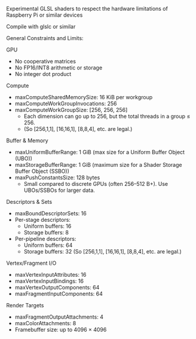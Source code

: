 Experimental GLSL shaders to respect the hardware limitations of Raspberry Pi or similar devices

Compile with glslc or similar

General Constraints and Limits:

GPU
* No cooperative matrices
* No FP16/INT8 arithmetic or storage
* No integer dot product

Compute
* maxComputeSharedMemorySize: 16 KiB per workgroup
* maxComputeWorkGroupInvocations: 256
* maxComputeWorkGroupSize: [256, 256, 256]
  * Each dimension can go up to 256, but the total threads in a group ≤ 256.
  * (So [256,1,1], [16,16,1], [8,8,4], etc. are legal.)

Buffer & Memory
* maxUniformBufferRange: 1 GiB (max size for a Uniform Buffer Object (UBO))
* maxStorageBufferRange: 1 GiB (maximum size for a Shader Storage Buffer Object (SSBO))
* maxPushConstantsSize: 128 bytes
  * Small compared to discrete GPUs (often 256–512 B+). Use UBOs/SSBOs for larger data.

Descriptors & Sets
* maxBoundDescriptorSets: 16
* Per-stage descriptors:
  * Uniform buffers: 16
  * Storage buffers: 8
* Per-pipeline descriptors:
  * Uniform buffers: 64
  * Storage buffers: 32
    (So [256,1,1], [16,16,1], [8,8,4], etc. are legal.)

Vertex/Fragment I/O
* maxVertexInputAttributes: 16
* maxVertexInputBindings: 16
* maxVertexOutputComponents: 64
* maxFragmentInputComponents: 64

Render Targets
* maxFragmentOutputAttachments: 4
* maxColorAttachments: 8
* Framebuffer size: up to 4096 × 4096
